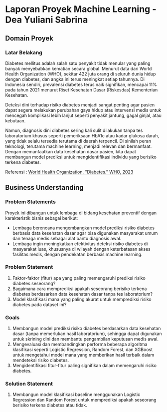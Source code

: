 # Laporan Proyek Machine Learning - Dea Yuliani Sabrina

## Domain Proyek

### Latar Belakang
Diabetes mellitus adalah salah satu penyakit tidak menular yang paling banyak menyebabkan kematian secara global. Menurut data dari World Health Organization (WHO), sekitar 422 juta orang di seluruh dunia hidup dengan diabetes, dan angka ini terus meningkat setiap tahunnya. Di Indonesia sendiri, prevalensi diabetes terus naik signifikan, mencapai 11% pada tahun 2021 menurut Riset Kesehatan Dasar (Riskesdas) Kementerian Kesehatan.

Deteksi dini terhadap risiko diabetes menjadi sangat penting agar pasien dapat segera melakukan perubahan gaya hidup atau intervensi medis untuk mencegah komplikasi lebih lanjut seperti penyakit jantung, gagal ginjal, atau kebutaan.

Namun, diagnosis dini diabetes sering kali sulit dilakukan tanpa tes laboratorium khusus seperti pemeriksaan HbA1c atau kadar glukosa darah, yang tidak selalu tersedia terutama di daerah terpencil. Di sinilah peran teknologi, terutama machine learning, menjadi relevan dan bermanfaat. Dengan memanfaatkan data kesehatan dasar pasien, kita dapat membangun model prediksi untuk mengidentifikasi individu yang berisiko terkena diabetes.

Referensi : [World Health Organization. "Diabetes." WHO, 2023](https://www.who.int/news-room/fact-sheets/detail/diabetes)

## Business Understanding

### Problem Statements

Proyek ini dibangun untuk lembaga di bidang kesehatan preventif dengan karakteristik bisnis sebagai berikut:
+ Lembaga berencana mengembangkan model prediksi risiko diabetes berbasis data kesehatan dasar agar bisa digunakan masyarakat umum dan tenaga medis sebagai alat bantu diagnosis awal.
+ Lembaga ingin meningkatkan efektivitas deteksi risiko diabetes di masyarakat luas, khususnya di wilayah dengan keterbatasan akses fasilitas medis, dengan pendekatan berbasis machine learning.

### Problem Statement
1. Faktor-faktor (fitur) apa yang paling memengaruhi prediksi risiko diabetes seseorang?
2. Bagaimana cara memprediksi apakah seseorang berisiko terkena diabetes berdasarkan data kesehatan dasar tanpa tes laboratorium?
3. Model klasifikasi mana yang paling akurat untuk memprediksi risiko diabetes pada dataset ini?

### Goals
1. Membangun model prediksi risiko diabetes berdasarkan data kesehatan dasar (tanpa memerlukan hasil laboratorium), sehingga dapat digunakan untuk skrining dini dan membantu pengambilan keputusan medis awal.
2. Mengevaluasi dan membandingkan performa beberapa algoritma klasifikasi seperti Logistic Regression, Random Forest, dan XGBoost untuk mengetahui model mana yang memberikan hasil terbaik dalam mendeteksi risiko diabetes.
3. Mengidentifikasi fitur-fitur paling signifikan dalam memengaruhi risiko diabetes.

### Solution Statement
1. Membangun model klasifikasi baseline menggunakan Logistic Regression dan Random Forest untuk memprediksi apakah seseorang berisiko terkena diabetes atau tidak.

